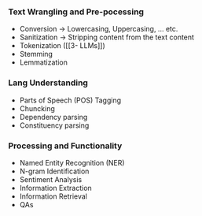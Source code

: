 ### Text Wrangling and Pre-pocessing
- Conversion -> Lowercasing, Uppercasing, ... etc.
- Sanitization -> Stripping content from the text content
- Tokenization ([[3- LLMs]])
- Stemming
- Lemmatization
### Lang Understanding
- Parts of Speech (POS) Tagging
- Chuncking
- Dependency parsing
- Constituency parsing
### Processing and Functionality
- Named Entity Recognition (NER)
- N-gram Identification
- Sentiment Analysis
- Information Extraction
- Information Retrieval
- QAs

